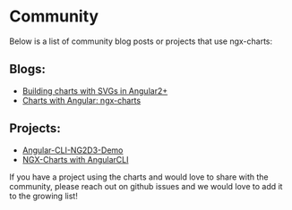 # Community

Below is a list of community blog posts or projects that use ngx-charts:

## Blogs:
* [Building charts with SVGs in Angular2+](https://medium.com/@amcdnl/charts-with-svgs-in-angular2-1d08a0e635ea#.65r6tud0c)
* [Charts with Angular: ngx-charts](http://www.beyondjava.net/blog/charts-with-angular-ngx-charts-formerly-ng2d3/#more-6133)

## Projects:
* [Angular-CLI-NG2D3-Demo](https://github.com/marjan-georgiev/Angular-CLI-NG2D3-Demo)
* [NGX-Charts with AngularCLI](https://github.com/stephanrauh/ExploringAngular/tree/master/charts/minimalLineChart)

If you have a project using the charts and would love to share with the community, please reach out on github issues and we would love to add it to the growing list!
